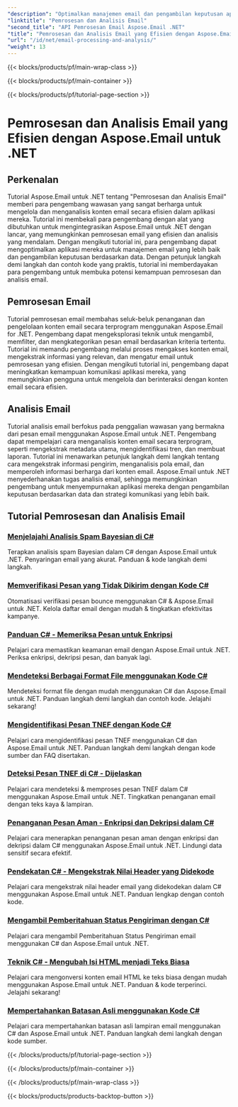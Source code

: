 ```yaml
---
"description": "Optimalkan manajemen email dan pengambilan keputusan aplikasi Anda dengan tutorial Aspose.Email for .NET tentang pemrosesan email yang efisien dan analisis yang mendalam. Pelajari cara mengambil, mengatur, dan menganalisis konten email secara terprogram. Jelajahi contoh praktis untuk meningkatkan komunikasi dan strategi berbasis data."
"linktitle": "Pemrosesan dan Analisis Email"
"second_title": "API Pemrosesan Email Aspose.Email .NET"
"title": "Pemrosesan dan Analisis Email yang Efisien dengan Aspose.Email untuk .NET"
"url": "/id/net/email-processing-and-analysis/"
"weight": 13
---
```


{{< blocks/products/pf/main-wrap-class >}}

{{< blocks/products/pf/main-container >}}

{{< blocks/products/pf/tutorial-page-section >}}

# Pemrosesan dan Analisis Email yang Efisien dengan Aspose.Email untuk .NET


## Perkenalan

Tutorial Aspose.Email untuk .NET tentang "Pemrosesan dan Analisis Email" memberi para pengembang wawasan yang sangat berharga untuk mengelola dan menganalisis konten email secara efisien dalam aplikasi mereka. Tutorial ini membekali para pengembang dengan alat yang dibutuhkan untuk mengintegrasikan Aspose.Email untuk .NET dengan lancar, yang memungkinkan pemrosesan email yang efisien dan analisis yang mendalam. Dengan mengikuti tutorial ini, para pengembang dapat mengoptimalkan aplikasi mereka untuk manajemen email yang lebih baik dan pengambilan keputusan berdasarkan data. Dengan petunjuk langkah demi langkah dan contoh kode yang praktis, tutorial ini memberdayakan para pengembang untuk membuka potensi kemampuan pemrosesan dan analisis email.

## Pemrosesan Email

Tutorial pemrosesan email membahas seluk-beluk penanganan dan pengelolaan konten email secara terprogram menggunakan Aspose.Email for .NET. Pengembang dapat mengeksplorasi teknik untuk mengambil, memfilter, dan mengkategorikan pesan email berdasarkan kriteria tertentu. Tutorial ini memandu pengembang melalui proses mengakses konten email, mengekstrak informasi yang relevan, dan mengatur email untuk pemrosesan yang efisien. Dengan mengikuti tutorial ini, pengembang dapat meningkatkan kemampuan komunikasi aplikasi mereka, yang memungkinkan pengguna untuk mengelola dan berinteraksi dengan konten email secara efisien.

## Analisis Email

Tutorial analisis email berfokus pada penggalian wawasan yang bermakna dari pesan email menggunakan Aspose.Email untuk .NET. Pengembang dapat mempelajari cara menganalisis konten email secara terprogram, seperti mengekstrak metadata utama, mengidentifikasi tren, dan membuat laporan. Tutorial ini menawarkan petunjuk langkah demi langkah tentang cara mengekstrak informasi pengirim, menganalisis pola email, dan memperoleh informasi berharga dari konten email. Aspose.Email untuk .NET menyederhanakan tugas analisis email, sehingga memungkinkan pengembang untuk menyempurnakan aplikasi mereka dengan pengambilan keputusan berdasarkan data dan strategi komunikasi yang lebih baik.

## Tutorial Pemrosesan dan Analisis Email
### [Menjelajahi Analisis Spam Bayesian di C#](./exploring-bayesian-spam-analysis-in-csharp/)
Terapkan analisis spam Bayesian dalam C# dengan Aspose.Email untuk .NET. Penyaringan email yang akurat. Panduan & kode langkah demi langkah.
### [Memverifikasi Pesan yang Tidak Dikirim dengan Kode C#](./verifying-bounced-messages-with-csharp-code/)
Otomatisasi verifikasi pesan bounce menggunakan C# & Aspose.Email untuk .NET. Kelola daftar email dengan mudah & tingkatkan efektivitas kampanye. 
### [Panduan C# - Memeriksa Pesan untuk Enkripsi](./csharp-guide-checking-messages-for-encryption/)
Pelajari cara memastikan keamanan email dengan Aspose.Email untuk .NET. Periksa enkripsi, dekripsi pesan, dan banyak lagi.
### [Mendeteksi Berbagai Format File menggunakan Kode C#](./detecting-various-file-formats-using-csharp-code/)
Mendeteksi format file dengan mudah menggunakan C# dan Aspose.Email untuk .NET. Panduan langkah demi langkah dan contoh kode. Jelajahi sekarang!
### [Mengidentifikasi Pesan TNEF dengan Kode C#](./identifying-tnef-messages-with-csharp-code/)
Pelajari cara mengidentifikasi pesan TNEF menggunakan C# dan Aspose.Email untuk .NET. Panduan langkah demi langkah dengan kode sumber dan FAQ disertakan.
### [Deteksi Pesan TNEF di C# - Dijelaskan](./tnef-message-detection-in-csharp-explained/)
Pelajari cara mendeteksi & memproses pesan TNEF dalam C# menggunakan Aspose.Email untuk .NET. Tingkatkan penanganan email dengan teks kaya & lampiran.
### [Penanganan Pesan Aman - Enkripsi dan Dekripsi dalam C#](./secure-message-handling-encryption-and-decryption-in-csharp/)
Pelajari cara menerapkan penanganan pesan aman dengan enkripsi dan dekripsi dalam C# menggunakan Aspose.Email untuk .NET. Lindungi data sensitif secara efektif.
### [Pendekatan C# - Mengekstrak Nilai Header yang Didekode](./csharp-approach-extracting-decoded-header-values/)
Pelajari cara mengekstrak nilai header email yang didekodekan dalam C# menggunakan Aspose.Email untuk .NET. Panduan lengkap dengan contoh kode.
### [Mengambil Pemberitahuan Status Pengiriman dengan C#](./retrieving-delivery-status-notifications-with-csharp/)
Pelajari cara mengambil Pemberitahuan Status Pengiriman email menggunakan C# dan Aspose.Email untuk .NET.
### [Teknik C# - Mengubah Isi HTML menjadi Teks Biasa](./csharp-technique-converting-html-body-to-plain-text/)
Pelajari cara mengonversi konten email HTML ke teks biasa dengan mudah menggunakan Aspose.Email untuk .NET. Panduan & kode terperinci. Jelajahi sekarang!
### [Mempertahankan Batasan Asli menggunakan Kode C#](./preserving-original-boundaries-using-csharp-code/)
Pelajari cara mempertahankan batasan asli lampiran email menggunakan C# dan Aspose.Email untuk .NET. Panduan langkah demi langkah dengan kode sumber.

{{< /blocks/products/pf/tutorial-page-section >}}

{{< /blocks/products/pf/main-container >}}

{{< /blocks/products/pf/main-wrap-class >}}

{{< blocks/products/products-backtop-button >}}